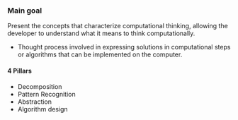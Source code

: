 ### Main goal

Present the concepts that characterize computational thinking, allowing the developer to understand what it means to think computationally.

- Thought process involved in expressing solutions in computational steps or algorithms that can be implemented on the computer.

#### 4 Pillars

- Decomposition
- Pattern Recognition
- Abstraction
- Algorithm design
